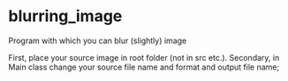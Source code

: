 # blurring_image
Program with which you can blur (slightly) image

First, place your source image in root folder (not in src etc.).
Secondary, in Main class change your source file name and format and output file name;
